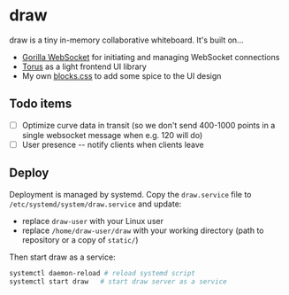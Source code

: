 # draw

draw is a tiny in-memory collaborative whiteboard. It's built on...

- [Gorilla WebSocket](https://github.com/gorilla/websocket) for initiating and managing WebSocket connections
- [Torus](https://github.com/thesephist/torus) as a light frontend UI library
- My own [blocks.css](https://thesephist.github.io/blocks.css/) to add some spice to the UI design

## Todo items

- [ ] Optimize curve data in transit (so we don't send 400-1000 points in a single websocket message when e.g. 120 will do)
- [ ] User presence -- notify clients when clients leave

## Deploy

Deployment is managed by systemd. Copy the `draw.service` file to `/etc/systemd/system/draw.service` and update:

- replace `draw-user` with your Linux user
- replace `/home/draw-user/draw` with your working directory (path to repository or a copy of `static/`)

Then start draw as a service:

```sh
systemctl daemon-reload # reload systemd script
systemctl start draw   # start draw server as a service
```

